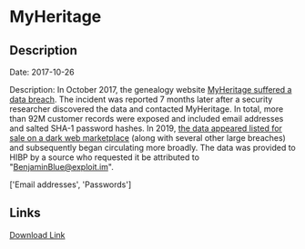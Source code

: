 # MyHeritage

## Description

Date: 2017-10-26

Description:
In October 2017, the genealogy website <a href="https://blog.myheritage.com/2018/06/myheritage-statement-about-a-cybersecurity-incident/" target="_blank" rel="noopener">MyHeritage suffered a data breach</a>. The incident was reported 7 months later after a security researcher discovered the data and contacted MyHeritage. In total, more than 92M customer records were exposed and included email addresses and salted SHA-1 password hashes. In 2019, <a href="https://www.theregister.co.uk/2019/02/11/620_million_hacked_accounts_dark_web/" target="_blank" rel="noopener">the data appeared listed for sale on a dark web marketplace</a> (along with several other large breaches) and subsequently began circulating more broadly. The data was provided to HIBP by a source who requested it be attributed to &quot;BenjaminBlue@exploit.im&quot;.


['Email addresses', 'Passwords']

## Links

[Download Link](https://link-to.net/1229997/190.33685719536751/dynamic/?r=bXloZXJpdGFnZS5jb20=)